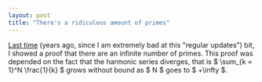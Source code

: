```yaml
---
layout: post
title: "There's a ridiculous amount of primes"
---
```


[Last time][last] (years ago, since I am extremely bad at this "regular updates") bit, I showed a
proof that there are an infinite number of primes. This proof was depended on the fact that the harmonic 
series diverges, that is $ \sum_{k = 1}^N \frac{1}{k} $ grows without bound as $ N $ goes to $ +\infty $.  

[last]: https://pillsy.github.io/2015/12/29/there-are-lots-of-primes.html#fn:monoid
